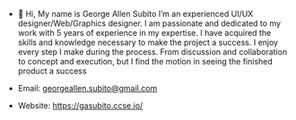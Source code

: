 - 👋 Hi, My name is George Allen Subito I’m an experienced UI/UX designer/Web/Graphics designer. I am passionate and dedicated to my work with 5 years of experience in my expertise. I have acquired the skills and knowledge necessary to make the project a success. I enjoy every step I make during the process. From discussion and collaboration to concept and execution, but I find the motion in seeing the finished product a success

- Email: georgeallen.subito@gmail.com
- Website: https://gasubito.ccse.io/

<!---
GASubito/GASubito is a ✨ special ✨ repository because its `README.md` (this file) appears on your GitHub profile.
You can click the Preview link to take a look at your changes.
--->
